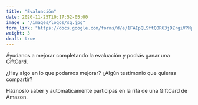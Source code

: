 ```yaml
---
title: "Evaluación"
date: 2020-11-25T10:17:52-05:00
image : "/images/logos/sg.jpg"
form_link: "https://docs.google.com/forms/d/e/1FAIpQLSftQ0R63jDZrgiVPMpzZYaaVzZpu4mkal8DT44mTn3lt6hR7g/viewform"
weight: 3
draft: true
---
```


Áyudanos a mejorar completando la evaluación y podrás ganar una GiftCard.

¿Hay algo en lo que podamos mejorar? ¿Algún testimonio que quieras compartir?

Háznoslo saber y automáticamente participas en la rifa de una GiftCard de Amazon.